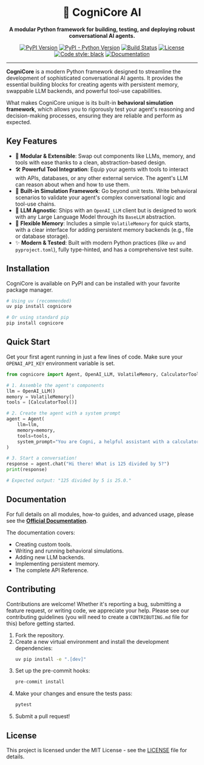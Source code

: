 <div align="center">

  <h1>🤖 CogniCore AI</h1>

  <p>
    <strong>A modular Python framework for building, testing, and deploying robust conversational AI agents.</strong>
  </p>

  <p>
    <a href="https://pypi.org/project/cognicore-ai/"><img alt="PyPI Version" src="https://img.shields.io/pypi/v/cognicore-ai.svg"></a>
    <a href="https://pypi.org/project/cognicore-ai/"><img alt="PyPI - Python Version" src="https://img.shields.io/pypi/pyversions/cognicore-ai.svg"></a>
    <a href="https://github.com/UTSAVS26/cognicore-ai/actions/workflows/ci.yml"><img alt="Build Status" src="https://github.com/UTSAVS26/cognicore-ai/actions/workflows/ci.yml/badge.svg"></a>
    <a href="https://github.com/UTSAVS26/cognicore-ai/blob/main/LICENSE"><img alt="License" src="https://img.shields.io/pypi/l/cognicore-ai"></a>
    <a href="https://github.com/psf/black"><img alt="Code style: black" src="https://img.shields.io/badge/code%20style-black-000000.svg"></a>
    <a href="https://cognicore-ai.readthedocs.io/en/latest/"><img alt="Documentation" src="https://img.shields.io/badge/Read-The%20Docs-blue"></a>
  </p>

</div>

---

**CogniCore** is a modern Python framework designed to streamline the development of sophisticated conversational AI agents. It provides the essential building blocks for creating agents with persistent memory, swappable LLM backends, and powerful tool-use capabilities.

What makes CogniCore unique is its built-in **behavioral simulation framework**, which allows you to rigorously test your agent's reasoning and decision-making processes, ensuring they are reliable and perform as expected.

## Key Features

-   🤖 **Modular & Extensible**: Swap out components like LLMs, memory, and tools with ease thanks to a clean, abstraction-based design.
-   🛠️ **Powerful Tool Integration**: Equip your agents with tools to interact with APIs, databases, or any other external service. The agent's LLM can reason about when and how to use them.
-   🧪 **Built-in Simulation Framework**: Go beyond unit tests. Write behavioral scenarios to validate your agent's complex conversational logic and tool-use chains.
-   🧠 **LLM Agnostic**: Ships with an `OpenAI_LLM` client but is designed to work with any Large Language Model through its `BaseLLM` abstraction.
-   💾 **Flexible Memory**: Includes a simple `VolatileMemory` for quick starts, with a clear interface for adding persistent memory backends (e.g., file or database storage).
-   ✨ **Modern & Tested**: Built with modern Python practices (like `uv` and `pyproject.toml`), fully type-hinted, and has a comprehensive test suite.

## Installation

CogniCore is available on PyPI and can be installed with your favorite package manager.

```bash
# Using uv (recommended)
uv pip install cognicore

# Or using standard pip
pip install cognicore
```

## Quick Start

Get your first agent running in just a few lines of code. Make sure your `OPENAI_API_KEY` environment variable is set.

```python
from cognicore import Agent, OpenAI_LLM, VolatileMemory, CalculatorTool

# 1. Assemble the agent's components
llm = OpenAI_LLM()
memory = VolatileMemory()
tools = [CalculatorTool()]

# 2. Create the agent with a system prompt
agent = Agent(
    llm=llm,
    memory=memory,
    tools=tools,
    system_prompt="You are Cogni, a helpful assistant with a calculator."
)

# 3. Start a conversation!
response = agent.chat("Hi there! What is 125 divided by 5?")
print(response)

# Expected output: "125 divided by 5 is 25.0."
```

## Documentation

For full details on all modules, how-to guides, and advanced usage, please see the **[Official Documentation](https://cognicore-ai.readthedocs.io/en/latest/)**.

The documentation covers:
-   Creating custom tools.
-   Writing and running behavioral simulations.
-   Adding new LLM backends.
-   Implementing persistent memory.
-   The complete API Reference.

## Contributing

Contributions are welcome! Whether it's reporting a bug, submitting a feature request, or writing code, we appreciate your help. Please see our contributing guidelines (you will need to create a `CONTRIBUTING.md` file for this) before getting started.

1.  Fork the repository.
2.  Create a new virtual environment and install the development dependencies:
    ```bash
    uv pip install -e ".[dev]"
    ```
3.  Set up the pre-commit hooks:
    ```bash
    pre-commit install
    ```
4.  Make your changes and ensure the tests pass:
    ```bash
    pytest
    ```
5.  Submit a pull request!

## License

This project is licensed under the MIT License - see the [LICENSE](LICENSE) file for details.